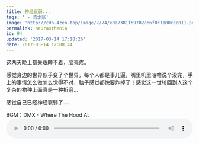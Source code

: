 ```yaml
---
title: 神经衰弱...
tags: ' - 流水账'
image: 'http://cdn.4zen.top/image/7/74/e0a7381f69702e66f0c1100cee011.png'
permalink: neurasthenia
id: 94
updated: '2017-03-14 17:18:26'
date: 2017-03-14 12:08:44
---
```


这两天晚上都失眠睡不着，脑壳疼。

感觉身边的世界似乎变了个世界，每个人都是事儿逼，嘴里叽里咕噜说个没完，手上的事情怎么做怎么觉得不对，脑子感觉都快要炸掉了！感觉这一世轮回到人这个复杂的物种上面真是一种折磨...

感觉自己已经神经衰弱了....

BGM：DMX - Where The Hood At
<audio class="wp-audio-shortcode" id="artbgm" loop="1" preload="auto" style="width: 100%;" controls="controls" src="http://cdn.4zen.top/DMX%20-%20Where%20The%20Hood%20At.mp3"></audio>


